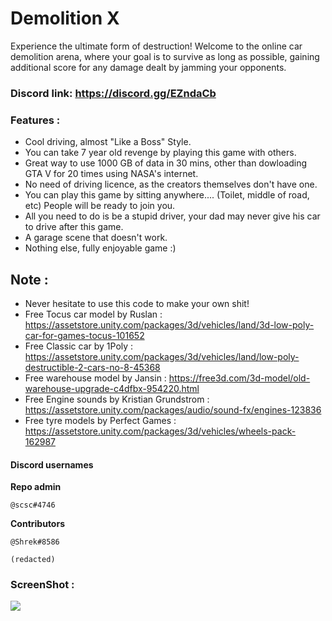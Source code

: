 # Demolition X 

Experience the ultimate form of destruction! Welcome to the online car demolition arena, where your goal is to survive as long as possible, gaining additional score for any damage dealt by jamming your opponents.

### Discord link: https://discord.gg/EZndaCb

### Features : 
- Cool driving, almost "Like a Boss" Style.
- You can take 7 year old revenge by playing this game with others.
- Great way to use 1000 GB of data in 30 mins, other than dowloading GTA V for 20 times using NASA's internet.
- No need of driving licence, as the creators themselves don't have one.
- You can play this game by sitting anywhere.... (Toilet, middle of road, etc) People will be ready to join you.
- All you need to do is be a stupid driver, your dad may never give his car to drive after this game.
- A garage scene that doesn't work.
- Nothing else, fully enjoyable game :)

## Note : 
- Never hesitate to use this code to make your own shit!
- Free Tocus car model by Ruslan : https://assetstore.unity.com/packages/3d/vehicles/land/3d-low-poly-car-for-games-tocus-101652
- Free Classic car by 1Poly : https://assetstore.unity.com/packages/3d/vehicles/land/low-poly-destructible-2-cars-no-8-45368
- Free warehouse model by Jansin : https://free3d.com/3d-model/old-warehouse-upgrade-c4dfbx-954220.html
- Free Engine sounds by Kristian Grundstrom : https://assetstore.unity.com/packages/audio/sound-fx/engines-123836
- Free tyre models by Perfect Games : https://assetstore.unity.com/packages/3d/vehicles/wheels-pack-162987

#### **Discord usernames**

**Repo admin**

    @scsc#4746

**Contributors**

    @Shrek#8586

    (redacted)
    
### ScreenShot : 

<img src = "https://static.jam.vg/raw/825/82/z/34152.png">
